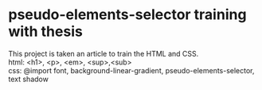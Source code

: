# pseudo-elements-selector training with thesis
This project is taken an article to train the HTML and CSS.<br>
html: &lt;h1&gt;, &lt;p&gt;, &lt;em&gt;, &lt;sup&gt;,&lt;sub&gt;<br>
css: @import font, background-linear-gradient, pseudo-elements-selector, text shadow
